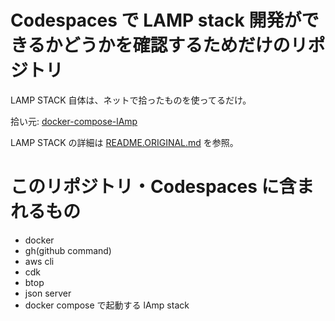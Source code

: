 # Codespaces で LAMP stack 開発ができるかどうかを確認するためだけのリポジトリ

LAMP STACK 自体は、ネットで拾ったものを使ってるだけ。

拾い元: [docker-compose-lAmp](https://github.com/sprintcube/docker-compose-lamp)

LAMP STACK の詳細は [README.ORIGINAL.md](README.ORIGINAL.md) を参照。

# このリポジトリ・Codespaces に含まれるもの

- docker
- gh(github command)
- aws cli
- cdk
- btop
- json server
- docker compose で起動する lAmp stack

